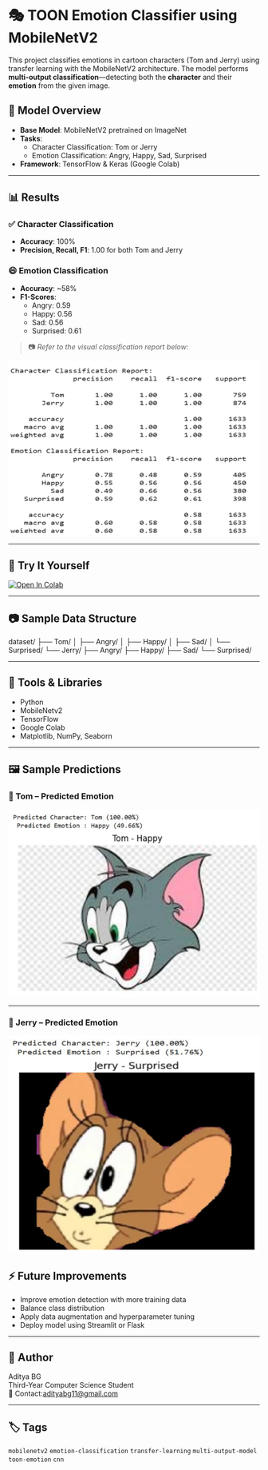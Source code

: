 # 🎭 TOON Emotion Classifier using MobileNetV2

This project classifies emotions in cartoon characters (Tom and Jerry) using transfer learning with the MobileNetV2 architecture. The model performs **multi-output classification**—detecting both the **character** and their **emotion** from the given image.


## 🧠 Model Overview

- **Base Model**: MobileNetV2 pretrained on ImageNet
- **Tasks**:
  - Character Classification: Tom or Jerry
  - Emotion Classification: Angry, Happy, Sad, Surprised
- **Framework**: TensorFlow & Keras (Google Colab)

---

## 📊 Results

### ✅ Character Classification
- **Accuracy**: 100%
- **Precision, Recall, F1**: 1.00 for both Tom and Jerry

### 😄 Emotion Classification
- **Accuracy**: ~58%
- **F1-Scores**:
  - Angry: 0.59
  - Happy: 0.56
  - Sad: 0.56
  - Surprised: 0.61

> 📷 *Refer to the visual classification report below:*

![Character and Emotion Report](Classification_Report.png)

---

## 🚀 Try It Yourself

[![Open In Colab](https://colab.research.google.com/assets/colab-badge.svg)](https://colab.research.google.com/github/YOUR_USERNAME/YOUR_REPO/blob/main/Toon_Emotion_MobileNetV2.ipynb)

---

## 📷 Sample Data Structure

dataset/
├── Tom/
│ ├── Angry/
│ ├── Happy/
│ ├── Sad/
│ └── Surprised/
└── Jerry/
├── Angry/
├── Happy/
├── Sad/
└── Surprised/



---

## 🔧 Tools & Libraries

- Python
- MobileNetv2
- TensorFlow
- Google Colab
- Matplotlib, NumPy, Seaborn

---
## 🖼️ Sample Predictions

### 🔹 Tom – Predicted Emotion

![Tom Prediction](Tom_predicted.png)

---

### 🔹 Jerry – Predicted Emotion

![Jerry Prediction](Jerry_predicted.png)


## ⚡ Future Improvements

- Improve emotion detection with more training data
- Balance class distribution
- Apply data augmentation and hyperparameter tuning
- Deploy model using Streamlit or Flask

---

## 👤 Author

Aditya BG  
Third-Year Computer Science Student  
📧 Contact:adityabg11@gmail.com

---

## 🏷️ Tags

`mobilenetv2` `emotion-classification` `transfer-learning` `multi-output-model` `toon-emotion` `cnn`
